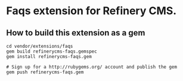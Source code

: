 # Faqs extension for Refinery CMS.

## How to build this extension as a gem

    cd vendor/extensions/faqs
    gem build refinerycms-faqs.gemspec
    gem install refinerycms-faqs.gem

    # Sign up for a http://rubygems.org/ account and publish the gem
    gem push refinerycms-faqs.gem